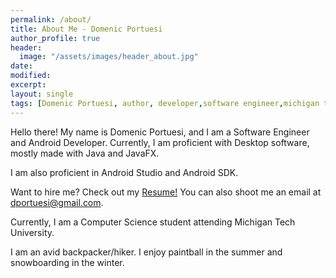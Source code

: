 ```yaml
---
permalink: /about/
title: About Me - Domenic Portuesi
author_profile: true
header:
  image: "/assets/images/header_about.jpg"
date:
modified:
excerpt:
layout: single
tags: [Domenic Portuesi, author, developer,software engineer,michigan tech, computer science]
---
```


Hello there!
My name is Domenic Portuesi, and I am a Software Engineer and Android Developer. Currently, I am proficient with Desktop software, mostly made with Java and JavaFX.

I am also proficient in Android Studio and Android SDK.

Want to hire me? Check out my [Resume!](https://drive.google.com/open?id=13qLY-NPOi-xO0C2wrYKYADone1fjxBFI) You can also shoot me an email at dportuesi@gmail.com.

Currently, I am a Computer Science student attending Michigan Tech University.

I am an avid backpacker/hiker. I enjoy paintball in the summer and snowboarding in the winter.
